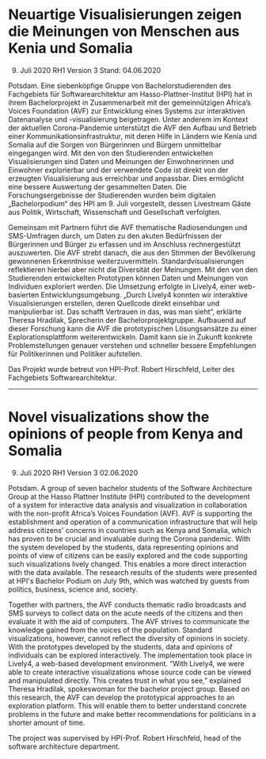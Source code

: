 # Neuartige Visualisierungen zeigen die Meinungen von Menschen aus Kenia und Somalia
9. Juli 2020
RH1
Version 3
Stand: 04.06.2020


Potsdam. Eine siebenköpfige Gruppe von Bachelorstudierenden des Fachgebiets für Softwarearchitektur am Hasso-Plattner-Institut (HPI) hat in ihrem Bachelorprojekt in Zusammenarbeit mit der gemeinnützigen Africa’s Voices Foundation (AVF) zur Entwicklung eines Systems zur interaktiven Datenanalyse und -visualisierung beigetragen. Unter anderem im Kontext der aktuellen Corona-Pandemie unterstützt die AVF den Aufbau und Betrieb einer Kommunikationsinfrastruktur, mit deren Hilfe in Ländern wie Kenia und Somalia auf die Sorgen von Bürgerinnen und Bürgern unmittelbar eingegangen wird. Mit den von den Studierenden entwickelten Visualisierungen sind Daten und Meinungen der Einwohnerinnen und Einwohner explorierbar und der verwendete Code ist direkt von der erzeugten Visualisierung aus erreichbar und anpassbar. Dies ermöglicht eine bessere Auswertung der gesammelten Daten. Die Forschungsergebnisse der Studierenden wurden beim digitalen „Bachelorpodium“ des HPI am 9. Juli vorgestellt, dessen Livestream Gäste aus Politik, Wirtschaft, Wissenschaft und Gesellschaft verfolgten.

Gemeinsam mit Partnern führt die AVF thematische Radiosendungen und SMS-Umfragen durch, um Daten zu den akuten Bedürfnissen der Bürgerinnen und Bürger zu erfassen und im Anschluss rechnergestützt auszuwerten. Die AVF strebt danach, die aus den Stimmen der Bevölkerung gewonnenen Erkenntnisse weiterzuvermitteln. Standardvisualisierungen reflektieren hierbei aber nicht die Diversität der Meinungen. Mit den von den Studierenden entwickelten Prototypen können Daten und Meinungen von Individuen exploriert werden. Die Umsetzung erfolgte in Lively4, einer web-basierten Entwicklungsumgebung. „Durch Lively4 konnten wir interaktive Visualisierungen erstellen, deren Quellcode direkt einsehbar und manipulierbar ist. Das schafft Vertrauen in das, was man sieht“, erklärte Theresa Hradilak, Sprecherin der Bachelorprojektgruppe. Aufbauend auf dieser Forschung kann die AVF die prototypischen Lösungsansätze zu einer Explorationsplattform weiterentwickeln. Damit kann sie in Zukunft konkrete Problemstellungen genauer verstehen und schneller bessere Empfehlungen für Politikerinnen und Politiker aufstellen.

Das Projekt wurde betreut von HPI-Prof. Robert Hirschfeld, Leiter des Fachgebiets Softwarearchitektur.


---


# Novel visualizations show the opinions of people from Kenya and Somalia
9. Juli 2020
RH1
Version 3
02.06.2020


Potsdam. A group of seven bachelor students of the Software Architecture Group at the Hasso Plattner Institute (HPI) contributed to the development of a system for interactive data analysis and visualization in collaboration with the non-profit Africa’s Voices Foundation (AVF). AVF is supporting the establishment and operation of a communication infrastructure that will help address citizens' concerns in countries such as Kenya and Somalia, which has proven to be crucial and invaluable during the Corona pandemic. With the system developed by the students, data representing opinions and points of view of citizens can be easily explored and the code supporting such visualizations lively changed. This enables a more direct interaction with the data available. The research results of the students were presented at HPI's Bachelor Podium on July 9th, which was watched by guests from politics, business, science and, society.

Together with partners, the AVF conducts thematic radio broadcasts and SMS surveys to collect data on the acute needs of the citizens and then evaluate it with the aid of computers. The AVF strives to communicate the knowledge gained from the voices of the population. Standard visualizations, however, cannot reflect the diversity of opinions in society. With the prototypes developed by the students, data and opinions of individuals can be explored interactively. The implementation took place in Lively4, a web-based development environment. “With Lively4, we were able to create interactive visualizations whose source code can be viewed and manipulated directly. This creates trust in what you see,” explained Theresa Hradilak, spokeswoman for the bachelor project group. Based on this research, the AVF can develop the prototypical approaches to an exploration platform. This will enable them to better understand concrete problems in the future and make better recommendations for politicians in a shorter amount of time.

The project was supervised by HPI-Prof. Robert Hirschfeld, head of the software architecture department.
